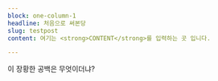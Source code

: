 ```yaml
---
block: one-column-1
headline: 처음으로 써본당
slug: testpost
content: 여기는 <strong>CONTENT</strong>를 입력하는 곳 입니다.

---
```

이 장황한 공백은 무엇이더냐?
